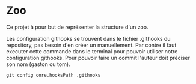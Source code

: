# Zoo
Ce projet à pour but de représenter la structure d'un zoo.

Les configuration githooks se trouvent dans le fichier .githooks du repository, pas besoin d'en créer un manuellement.
Par contre il faut executer cette commande dans le terminal pour pouvoir utiliser notre configuration githooks.
Pour pouvoir faire un commit l'auteur doit préciser son nom (gaston ou tom).

`git config core.hooksPath .githooks`
